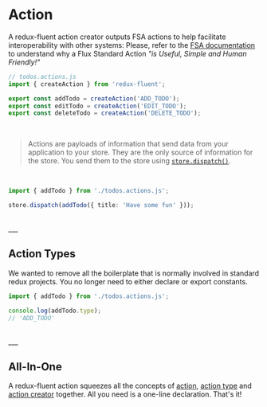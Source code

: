 # Action

A redux-fluent action creator outputs FSA actions to
help facilitate interoperability with other systems:
Please, refer to the [FSA documentation](https://github.com/redux-utilities/flux-standard-action) to understand why a Flux Standard Action _"is Useful, Simple and Human Friendly!"_

```typescript
// todos.actions.js
import { createAction } from 'redux-fluent';

export const addTodo = createAction('ADD_TODO');
export const editTodo = createAction('EDIT_TODO');
export const deleteTodo = createAction('DELETE_TODO');
```

<br />

> Actions are payloads of information that send data from your application to your store.
> They are the only source of information for the store. You send them to the store using [`store.dispatch()`](https://redux.js.org/api/store#dispatchaction).

<br />

```typescript
import { addTodo } from './todos.actions.js';

store.dispatch(addTodo({ title: 'Have some fun' }));
```

<br />
___

## Action Types

We wanted to remove all the boilerplate that is normally involved in standard redux projects.
You no longer need to either declare or export constants.

```typescript
import { addTodo } from './todos.actions.js';

console.log(addTodo.type);
// 'ADD_TODO'
```

<br />
___

## All-In-One

A redux-fluent action squeezes all the concepts of [action](https://redux.js.org/basics/actions#actions), [action type](https://redux.js.org/basics/actions#actions) and [action creator](https://redux.js.org/basics/actions#action-creators) together.
All you need is a one-line declaration. That's it!
